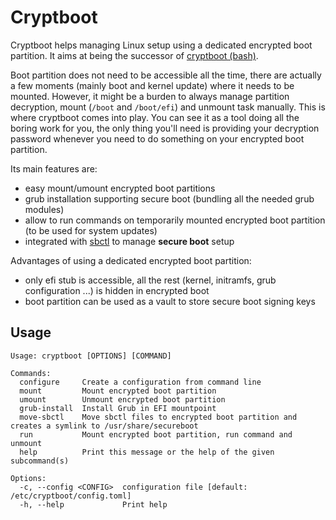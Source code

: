 # Cryptboot

Cryptboot helps managing Linux setup using a dedicated encrypted boot partition.
It aims at being the successor of [cryptboot (bash)](https://github.com/xmikos/cryptboot).

Boot partition does not need to be accessible all the time, there are actually a few moments (mainly boot and kernel update) where it needs to be mounted.
However, it might be a burden to always manage partition decryption, mount (`/boot` and `/boot/efi`) and unmount task manually. This is where cryptboot comes into play.
You can see it as a tool doing all the boring work for you, the only thing you'll need is providing your decryption password whenever you need
to do something on your encrypted boot partition.

Its main features are:
* easy mount/umount encrypted boot partitions
* grub installation supporting secure boot (bundling all the needed grub modules)
* allow to run commands on temporarily mounted encrypted boot partition (to be used for system updates)
* integrated with [sbctl](https://github.com/Foxboron/sbctl) to manage **secure boot** setup
  
Advantages of using a dedicated encrypted boot partition:
* only efi stub is accessible, all the rest (kernel, initramfs, grub configuration ...) is hidden in encrypted boot
* boot partition can be used as a vault to store secure boot signing keys

## Usage

```
Usage: cryptboot [OPTIONS] [COMMAND]

Commands:
  configure     Create a configuration from command line
  mount         Mount encrypted boot partition
  umount        Unmount encrypted boot partition
  grub-install  Install Grub in EFI mountpoint
  move-sbctl    Move sbctl files to encrypted boot partition and creates a symlink to /usr/share/secureboot
  run           Mount encrypted boot partition, run command and unmount
  help          Print this message or the help of the given subcommand(s)

Options:
  -c, --config <CONFIG>  configuration file [default: /etc/cryptboot/config.toml]
  -h, --help             Print help
```
